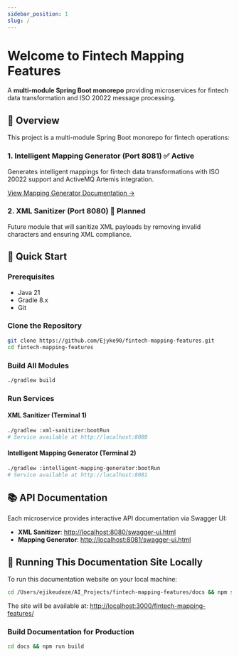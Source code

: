 ```yaml
---
sidebar_position: 1
slug: /
---
```


# Welcome to Fintech Mapping Features

A **multi-module Spring Boot monorepo** providing microservices for fintech data transformation and ISO 20022 message processing.

## 🎯 Overview

This project is a multi-module Spring Boot monorepo for fintech operations:

### 1. Intelligent Mapping Generator (Port 8081) ✅ **Active**
Generates intelligent mappings for fintech data transformations with ISO 20022 support and ActiveMQ Artemis integration.

[View Mapping Generator Documentation →](docs/intelligent-mapping-generator/overview)

### 2. XML Sanitizer (Port 8080) 🚧 **Planned**
Future module that will sanitize XML payloads by removing invalid characters and ensuring XML compliance.

## 🚀 Quick Start

### Prerequisites
- Java 21
- Gradle 8.x
- Git

### Clone the Repository
```bash
git clone https://github.com/Ejyke90/fintech-mapping-features.git
cd fintech-mapping-features
```

### Build All Modules
```bash
./gradlew build
```

### Run Services

#### XML Sanitizer (Terminal 1)
```bash
./gradlew :xml-sanitizer:bootRun
# Service available at http://localhost:8080
```

#### Intelligent Mapping Generator (Terminal 2)
```bash
./gradlew :intelligent-mapping-generator:bootRun
# Service available at http://localhost:8081
```

## 📚 API Documentation

Each microservice provides interactive API documentation via Swagger UI:

- **XML Sanitizer**: [http://localhost:8080/swagger-ui.html](http://localhost:8080/swagger-ui.html)
- **Mapping Generator**: [http://localhost:8081/swagger-ui.html](http://localhost:8081/swagger-ui.html)

## 📖 Running This Documentation Site Locally

To run this documentation website on your local machine:

```bash
cd /Users/ejikeudeze/AI_Projects/fintech-mapping-features/docs && npm start
```

The site will be available at: [http://localhost:3000/fintech-mapping-features/](http://localhost:3000/fintech-mapping-features/)

### Build Documentation for Production
```bash
cd docs && npm run build
```
